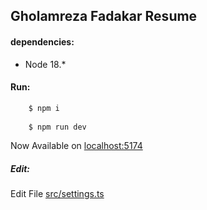 ## Gholamreza Fadakar Resume



#### dependencies:
+ Node 18.*

#### Run:
```bash
    $ npm i
    
    $ npm run dev
```
Now Available on [localhost:5174](http://localhost:5174)
##### Edit:

Edit File [src/settings.ts](src/settings.ts)

